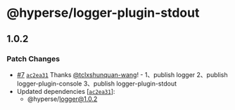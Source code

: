 # @hyperse/logger-plugin-stdout

## 1.0.2

### Patch Changes

- [#7](https://github.com/hyperse-io/logger/pull/7) [`ac2ea31`](https://github.com/hyperse-io/logger/commit/ac2ea31fd28ac66e8da22d5b7eb76c86833e2bba) Thanks [@tclxshunquan-wang](https://github.com/tclxshunquan-wang)! - 1、publish logger
  2、publish logger-plugin-console
  3、publish logger-plugin-stdout
- Updated dependencies [[`ac2ea31`](https://github.com/hyperse-io/logger/commit/ac2ea31fd28ac66e8da22d5b7eb76c86833e2bba)]:
  - @hyperse/logger@1.0.2
